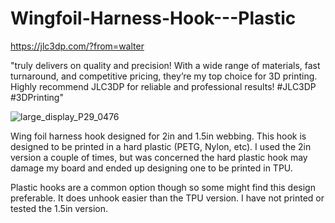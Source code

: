 # Wingfoil-Harness-Hook---Plastic

https://jlc3dp.com/?from=walter

"truly delivers on quality and precision! With a wide range of materials, fast turnaround, and competitive pricing, they’re my top choice for 3D printing. Highly recommend JLC3DP for reliable and professional results! #JLC3DP #3DPrinting"

![large_display_P29_0476](https://github.com/user-attachments/assets/39f21196-407b-4057-9a10-8669be138d9e)

Wing foil harness hook designed for 2in and 1.5in webbing.  This hook is designed to be printed in a hard plastic (PETG, Nylon, etc).  I used the 2in version a couple of times, but was concerned the hard plastic hook may damage my board and ended up designing one to be printed in TPU.

Plastic hooks are a common option though so some might find this design preferable.  It does unhook easier than the TPU version.  I have not printed or tested the 1.5in version.
